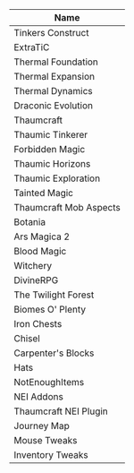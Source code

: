 | Name                   |
|------------------------|
| Tinkers Construct      |
| ExtraTiC               |
| Thermal Foundation     |
| Thermal Expansion      |
| Thermal Dynamics       |
| Draconic Evolution     |
| Thaumcraft             |
| Thaumic Tinkerer       |
| Forbidden Magic        |
| Thaumic Horizons       |
| Thaumic Exploration    |
| Tainted Magic          |
| Thaumcraft Mob Aspects |
| Botania                |
| Ars Magica 2           |
| Blood Magic            |
| Witchery               |
| DivineRPG              |
| The Twilight Forest    |
| Biomes O' Plenty       |
| Iron Chests            |
| Chisel                 |
| Carpenter's Blocks     |
| Hats                   |
| NotEnoughItems         |
| NEI Addons             |
| Thaumcraft NEI Plugin  |
| Journey Map            |
| Mouse Tweaks           |
| Inventory Tweaks       |